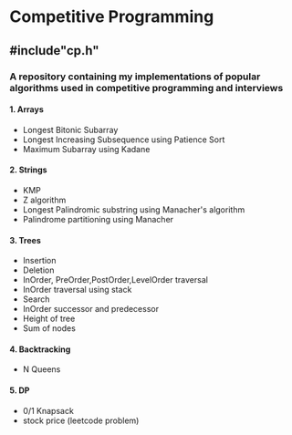 # Competitive Programming

## #include"cp.h"

### A repository containing my implementations of popular algorithms used in competitive programming and interviews

#### 1. Arrays

- Longest Bitonic Subarray
- Longest Increasing Subsequence using Patience Sort
- Maximum Subarray using Kadane

#### 2. Strings

- KMP
- Z algorithm
- Longest Palindromic substring using Manacher's algorithm
- Palindrome partitioning using Manacher

#### 3. Trees

- Insertion
- Deletion
- InOrder, PreOrder,PostOrder,LevelOrder traversal
- InOrder traversal using stack
- Search
- InOrder successor and predecessor
- Height of tree
- Sum of nodes

#### 4. Backtracking

- N Queens
  
#### 5. DP

- 0/1 Knapsack
- stock price (leetcode problem)
